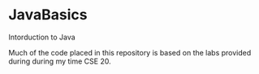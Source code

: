 # JavaBasics
Intorduction to Java

Much of the code placed in this repository is based on the labs
provided during during my time CSE 20.
